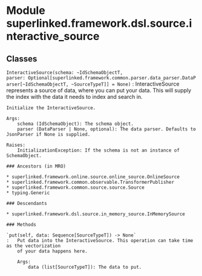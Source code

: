 Module superlinked.framework.dsl.source.interactive_source
==========================================================

Classes
-------

`InteractiveSource(schema: ~IdSchemaObjectT, parser: Optional[superlinked.framework.common.parser.data_parser.DataParser[~IdSchemaObjectT, ~SourceTypeT]] = None)`
:   InteractiveSource represents a source of data, where you can put your data. This will supply
    the index with the data it needs to index and search in.
    
    Initialize the InteractiveSource.
    
    Args:
        schema (IdSchemaObject): The schema object.
        parser (DataParser | None, optional): The data parser. Defaults to JsonParser if None is supplied.
    
    Raises:
        InitializationException: If the schema is not an instance of SchemaObject.

    ### Ancestors (in MRO)

    * superlinked.framework.online.source.online_source.OnlineSource
    * superlinked.framework.common.observable.TransformerPublisher
    * superlinked.framework.common.source.source.Source
    * typing.Generic

    ### Descendants

    * superlinked.framework.dsl.source.in_memory_source.InMemorySource

    ### Methods

    `put(self, data: Sequence[SourceTypeT]) ‑> None`
    :   Put data into the InteractiveSource. This operation can take time as the vectorization
        of your data happens here.
        
        Args:
            data (list[SourceTypeT]): The data to put.
